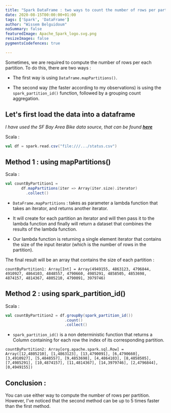 ```yaml
---
title: "Spark DataFrame : two ways to count the number of rows per partition"
date: 2020-08-15T00:00:00+01:00
tags: ['Spark', 'DataFrame']
author: "Wissem Belguidoum"
noSummary: false
featuredImage: Apache_Spark_logo.svg.png
resizeImages: false
pygmentsCodefences: true

---
```


Sometimes, we are required to compute the number of rows per each partition. To do this, there are two ways : 

* The first way is using ```Dataframe.mapPartitions()```.

* The second way (the faster according to my observations) is using the ```spark_partition_id()``` function, followed by a grouping count aggregation.


## Let's first load the data into a dataframe  

*I have used the SF Bay Area Bike data source, that can be found [**here**](https://www.kaggle.com/benhamner/sf-bay-area-bike-share/data#)*

Scala : 

```scala
val df = spark.read.csv("file:///.../status.csv")
```


## Method 1 : using mapPartitions()
Scala : 
```scala
val countByPartition1 = 
       df.mapPartitions(iter => Array(iter.size).iterator)
         .collect()
```

* ```DataFrame.mapPartitions``` : takes as parameter a lambda function that takes an iterator, and returns another iterator. 

* It will create for each partition an iterator and will then pass it to the lambda function and finally will return a dataset that combines the results of the lambda function. 

* Our lambda function is returning a single element iterator that contains the size of the input iterator (which is the number of rows in the partition). 

The final result will be an array that contains the size of each partition :  
   
```
countByPartition1: Array[Int] = Array(4949155, 4863123, 4796844, 4910927, 4864103, 4848557, 4790660, 4985291, 4858505, 4853698, 4874157, 4814367, 4805210, 4790091, 3979746)
```

## Method 2 : using spark_partition_id()

Scala : 
```scala
val countByPartition2 = df.groupBy(spark_partition_id())
                          .count()
                          .collect() 
```

* ```spark_partition_id()``` is a non deterministic function that returns a Column containing for each row the index of its corresponding partition.

```
countByPartition2: Array[org.apache.spark.sql.Row] = Array([12,4805210], [1,4863123], [13,4790091], [6,4790660], [3,4910927], [5,4848557], [9,4853698], [4,4864103], [8,4858505], [7,4985291], [10,4874157], [11,4814367], [14,3979746], [2,4796844], [0,4949155])
```

## Conclusion :

You can use either way to compute the number of rows per partition.
However, I've noticed that the second method can be up to 5 times faster than the first method.
